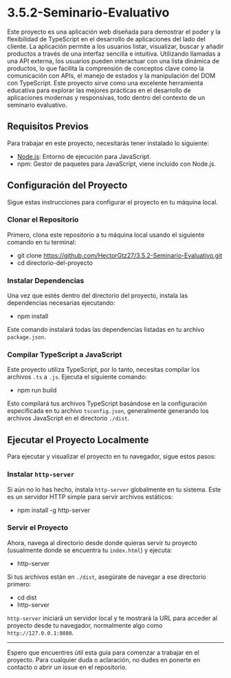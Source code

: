 # 3.5.2-Seminario-Evaluativo

Este proyecto es una aplicación web diseñada para demostrar el poder y la flexibilidad de TypeScript en el desarrollo de aplicaciones del lado del cliente. La aplicación permite a los usuarios listar, visualizar, buscar y añadir productos a través de una interfaz sencilla e intuitiva. Utilizando llamadas a una API externa, los usuarios pueden interactuar con una lista dinámica de productos, lo que facilita la comprensión de conceptos clave como la comunicación con APIs, el manejo de estados y la manipulación del DOM con TypeScript. Este proyecto sirve como una excelente herramienta educativa para explorar las mejores prácticas en el desarrollo de aplicaciones modernas y responsivas, todo dentro del contexto de un seminario evaluativo.

## Requisitos Previos

Para trabajar en este proyecto, necesitarás tener instalado lo siguiente:

- [Node.js](https://nodejs.org/): Entorno de ejecución para JavaScript.
- npm: Gestor de paquetes para JavaScript, viene incluido con Node.js.

## Configuración del Proyecto

Sigue estas instrucciones para configurar el proyecto en tu máquina local.

### Clonar el Repositorio

Primero, clona este repositorio a tu máquina local usando el siguiente comando en tu terminal:

- git clone https://github.com/HectorGtz27/3.5.2-Seminario-Evaluativo.git
- cd directorio-del-proyecto

### Instalar Dependencias

Una vez que estés dentro del directorio del proyecto, instala las dependencias necesarias ejecutando:

- npm install

Este comando instalará todas las dependencias listadas en tu archivo `package.json`.

### Compilar TypeScript a JavaScript

Este proyecto utiliza TypeScript, por lo tanto, necesitas compilar los archivos `.ts` a `.js`. Ejecuta el siguiente comando:

- npm run build

Esto compilará tus archivos TypeScript basándose en la configuración especificada en tu archivo `tsconfig.json`, generalmente generando los archivos JavaScript en el directorio `./dist`.

## Ejecutar el Proyecto Localmente

Para ejecutar y visualizar el proyecto en tu navegador, sigue estos pasos:

### Instalar `http-server`

Si aún no lo has hecho, instala `http-server` globalmente en tu sistema. Este es un servidor HTTP simple para servir archivos estáticos:

- npm install -g http-server

### Servir el Proyecto

Ahora, navega al directorio desde donde quieras servir tu proyecto (usualmente donde se encuentra tu `index.html`) y ejecuta:

- http-server

Si tus archivos están en `./dist`, asegúrate de navegar a ese directorio primero:

- cd dist
- http-server

`http-server` iniciará un servidor local y te mostrará la URL para acceder al proyecto desde tu navegador, normalmente algo como `http://127.0.0.1:8080`.

---

Espero que encuentres útil esta guía para comenzar a trabajar en el proyecto. Para cualquier duda o aclaración, no dudes en ponerte en contacto o abrir un issue en el repositorio.
